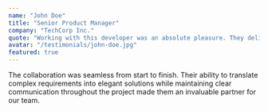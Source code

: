 ```yaml
---
name: "John Doe"
title: "Senior Product Manager"
company: "TechCorp Inc."
quote: "Working with this developer was an absolute pleasure. They delivered exceptional results on time and exceeded our expectations with their attention to detail and technical expertise."
avatar: "/testimonials/john-doe.jpg"
featured: true
---
```


The collaboration was seamless from start to finish. Their ability to translate complex requirements into elegant solutions while maintaining clear communication throughout the project made them an invaluable partner for our team.
